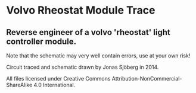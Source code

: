 Volvo Rheostat Module Trace
===========================

Reverse engineer of a volvo 'rheostat' light controller module.
---------------------------------------------------------------

Note that the schematic may very well contain errors, use at your own risk!

Circuit traced and schematic drawn by Jonas Sjöberg in 2014.

All files licensed under Creative Commons Attribution-NonCommercial-ShareAlike
4.0 International.

